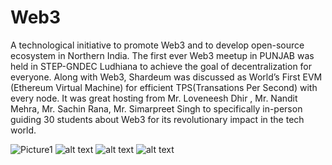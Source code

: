# Web3
A technological initiative to promote Web3 and to develop open-source ecosystem in Northern India. The first ever Web3 meetup in PUNJAB was held in STEP-GNDEC Ludhiana to achieve the goal of decentralization for everyone. Along with Web3, Shardeum was discussed as World’s First EVM (Ethereum Virtual Machine) for efficient TPS(Transations Per Second) with every node. It was great hosting from Mr. Loveneesh Dhir , Mr. Nandit Mehra, Mr. Sachin Rana, Mr. Simarpreet Singh to specifically in-person guiding 30 students about Web3 for its revolutionary impact in the tech world.
 
![Picture1](Picture1.png)
![alt text](Picture2.png)
![alt text](Picture3.png)
![alt text](Picture4.png)